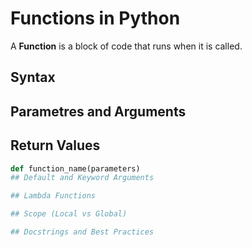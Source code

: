 # Functions in Python
A **Function** is a block of code that runs when it is 
called.
## Syntax

## Parametres and Arguments
## Return Values
```python
def function_name(parameters)
## Default and Keyword Arguments

## Lambda Functions

## Scope (Local vs Global)

## Docstrings and Best Practices
